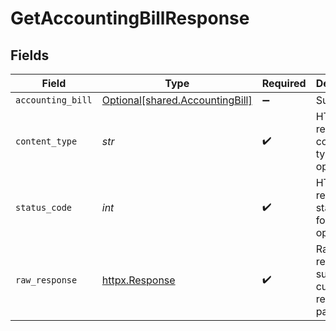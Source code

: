 # GetAccountingBillResponse


## Fields

| Field                                                                    | Type                                                                     | Required                                                                 | Description                                                              |
| ------------------------------------------------------------------------ | ------------------------------------------------------------------------ | ------------------------------------------------------------------------ | ------------------------------------------------------------------------ |
| `accounting_bill`                                                        | [Optional[shared.AccountingBill]](../../models/shared/accountingbill.md) | :heavy_minus_sign:                                                       | Successful                                                               |
| `content_type`                                                           | *str*                                                                    | :heavy_check_mark:                                                       | HTTP response content type for this operation                            |
| `status_code`                                                            | *int*                                                                    | :heavy_check_mark:                                                       | HTTP response status code for this operation                             |
| `raw_response`                                                           | [httpx.Response](https://www.python-httpx.org/api/#response)             | :heavy_check_mark:                                                       | Raw HTTP response; suitable for custom response parsing                  |